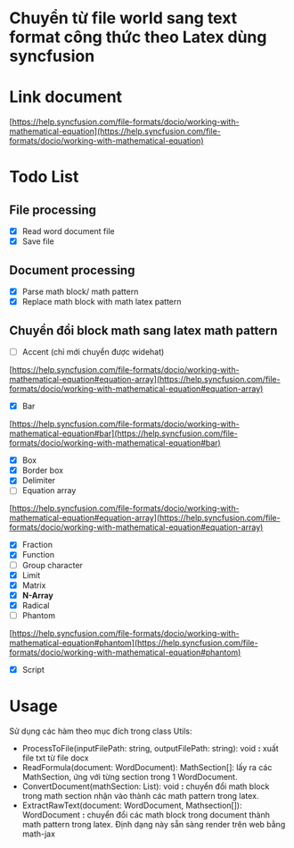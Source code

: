 # Chuyển từ file world sang text format công thức theo Latex dùng syncfusion

# Link document

[https://help.syncfusion.com/file-formats/docio/working-with-mathematical-equation](https://help.syncfusion.com/file-formats/docio/working-with-mathematical-equation)

# Todo List

## File processing

- [x]  Read word document file
- [x]  Save file

## Document processing

- [x]  Parse math block/ math pattern
- [x]  Replace math block with math latex pattern

## Chuyển đổi block math sang latex math pattern

- [ ]  Accent (chỉ mới chuyển được widehat)

[https://help.syncfusion.com/file-formats/docio/working-with-mathematical-equation#equation-array](https://help.syncfusion.com/file-formats/docio/working-with-mathematical-equation#equation-array)

- [x]  Bar

[https://help.syncfusion.com/file-formats/docio/working-with-mathematical-equation#bar](https://help.syncfusion.com/file-formats/docio/working-with-mathematical-equation#bar)

- [x]  Box
- [x]  Border box
- [x]  Delimiter
- [ ]  Equation array

[https://help.syncfusion.com/file-formats/docio/working-with-mathematical-equation#equation-array](https://help.syncfusion.com/file-formats/docio/working-with-mathematical-equation#equation-array)

- [x]  Fraction
- [x]  Function
- [ ]  Group character
- [x]  Limit
- [x]  Matrix
- [x]  **N-Array**
- [x]  Radical
- [ ]  Phantom

[https://help.syncfusion.com/file-formats/docio/working-with-mathematical-equation#phantom](https://help.syncfusion.com/file-formats/docio/working-with-mathematical-equation#phantom)

- [x]  Script

# Usage

Sử dụng các hàm theo mục đích trong class Utils:

- ProcessToFile(inputFilePath: string, outputFilePath: string): void **:** xuất file txt từ file docx
- ReadFormula(document: WordDocument): MathSection[]: lấy ra các MathSection, ứng với từng section trong 1 WordDocument.
- ConvertDocument(mathSection: List<MathSection>): void **:** chuyển đổi math block trong math section nhận vào thành các math pattern trong latex.
- ExtractRawText(document: WordDocument, Mathsection[]): WordDocument **:** chuyển đổi các math block trong document thành math pattern trong latex. Định dạng này sẵn sàng render trên web bằng math-jax